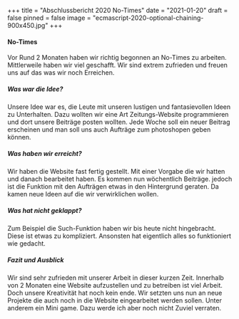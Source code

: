 +++
title = "Abschlussbericht 2020 No-Times"
date = "2021-01-20"
draft = false
pinned = false
image = "ecmascript-2020-optional-chaining-900x450.jpg"
+++
#### No-Times

Vor Rund 2 Monaten haben wir richtig begonnen an No-Times zu arbeiten. Mittlerweile haben wir viel geschafft. Wir sind extrem zufrieden und freuen uns auf das was wir noch Erreichen. 

##### Was war die Idee?

Unsere Idee war es, die Leute mit unseren lustigen und fantasievollen Ideen zu Unterhalten. Dazu wollten wir eine Art Zeitungs-Website programmieren und dort unsere Beiträge posten wollten. Jede Woche soll ein neuer Beitrag erscheinen und man soll uns auch Aufträge zum photoshopen geben können. 

##### Was haben wir erreicht?

Wir haben die Website fast fertig gestellt. Mit einer Vorgabe die wir hatten und danach bearbeitet haben. Es kommen nun wöchentlich Beiträge. jedoch ist die Funktion mit den Aufträgen etwas in den Hintergrund geraten. Da kamen neue Ideen auf die wir verwirklichen wollen.

##### Was hat nicht geklappt?

Zum Beispiel die Such-Funktion haben wir bis heute nicht hingebracht. Diese ist etwas zu kompliziert. Ansonsten hat eigentlich alles so funktioniert wie gedacht. 

##### Fazit und Ausblick

Wir sind sehr zufrieden mit unserer Arbeit in dieser kurzen Zeit. Innerhalb von 2 Monaten eine Website aufzustellen und zu betreiben ist viel Arbeit. Doch unsere Kreativität hat noch kein ende. Wir setzten uns nun an neue Projekte die auch noch in die Website eingearbeitet werden sollen. Unter anderem ein Mini game. Dazu werde ich aber noch nicht Zuviel verraten.